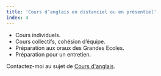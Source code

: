 ```yaml
---
title: 'Cours d’anglais en distanciel ou en présentiel'
index: 4
---
```


- Cours individuels.
- Cours collectifs, cohésion d’équipe.
- Préparation aux oraux des Grandes Ecoles.
- Préparation pour un entretien.

Contactez-moi au sujet de [Cours d'anglais](mailto:info@glyneltconsultant.fr?subject=Cours&body=Tapez%20%0Avotre%20message%20ici%0A).
